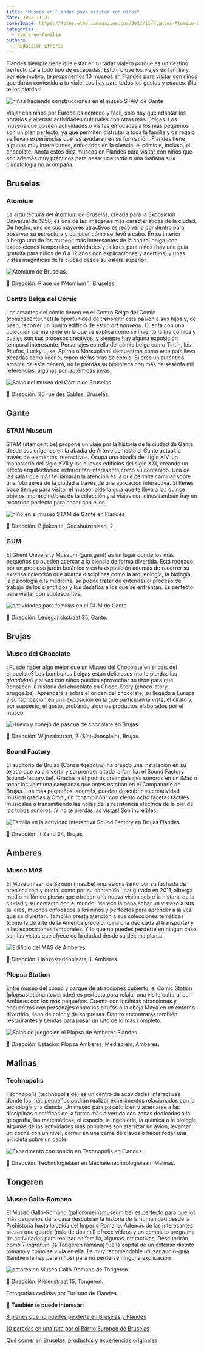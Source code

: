 ```yaml
---
title: "Museos en Flandes para visitar con niños"
date: 2022-11-21
coverImage: https://fotos.etheriamagazine.com/2022/11/Flandes-Atomium-Bruselas.jpg
categories: 
  - viaje-en-familia
authors: 
  - Redacción Etheria
---
```


Flandes siempre tiene que estar en tu radar viajero porque es un destino perfecto para 
todo tipo de escapadas. Esto incluye los viajes en familia y, por ese motivo, te 
proponemos 10 museos en Flandes para visitar con niños que darán contenido a tu viaje. 
Los hay para todos los gustos y edades. ¡No te los pierdas! 

![niñas haciendo construcciones en el museo STAM de Gante](https://fotos.etheriamagazine.com/2022/11/Flandes-Stam-museum-ninas.jpg "Actividad en STAM, un museo perfecto para familias en Gante.")

Viajar con niños por Europa es cómodo y fácil, solo hay que adaptar los horarios y 
alternar actividades culturales con otras más lúdicas. Los museos que poseen actividades 
o visitas enfocadas a los más pequeños son un plan perfecto, ya que permiten disfrutar a 
toda la familia y de regalo se llevan experiencias que les ayudaran en su formación. 
Flandes tiene algunos muy interesantes, enfocados en la ciencia, el cómic e, incluso, el 
chocolate. Anota estos diez museos en Flandes para visitar con niños que son además muy 
prácticos para pasar una tarde o una mañana si la climatología no acompaña. 

## Bruselas

### Atomium

La arquitectura del [Atomium](https://www.atomium.be/home/Index) de Bruselas, creada 
para la Exposición Universal de 1958, es una de las imágenes más características de la 
ciudad. De hecho, uno de sus mayores atractivos es recorrerlo por dentro para observar 
su estructura y conocer cómo se llevó a cabo. En su interior alberga uno de los museos 
más interesantes de la capital belga, con exposiciones temporales, actividades y 
talleres para niños (hay una guía gratuita para niños de 6 a 12 años con explicaciones y 
acertijos) y unas vistas magníficas de la ciudad desde su esfera superior. 

![Atomium de Bruselas.](https://fotos.etheriamagazine.com/2022/11/Flandes-Atomium-Bruselas.jpg "Atomium de Bruselas. © alexandrelaurent.com/Gaëtan")

📌 Dirección: Place de l'Atomium 1, Bruselas. 

### Centro Belga del Cómic

Los amantes del cómic tienen en el Centro Belga del Cómic (comicscenter.net) la 
oportunidad de transmitir esta pasión a sus hijos y, de paso, recorrer un bonito 
edificio de estilo _art nouveau_. Cuenta con una colección permanente en la que se 
explica cómo se inventó la tira cómica y cuáles son sus procesos creativos, y siempre 
hay alguna exposición temporal interesante. Personajes estrella del cómic belga como 
Tintín, los Pitufos, Lucky Luke, Spirou o Marsupilami demuestran cómo este país lleva 
décadas como líder europeo de las tiras de cómic. Si eres un auténtico amante de este 
género, no te pierdas su biblioteca con más de sesenta mil referencias, algunas son 
auténticas joyas. 

![Salas del museo del Cómic de Bruselas](https://fotos.etheriamagazine.com/2022/11/Bruselas-museo-comic.jpg "Museo del Cómic. © Visit Brussels/Jean-Paul Remy.")

📌 Dirección: 20 rue des Sables, Bruselas. 

## Gante

### STAM Museum

STAM (stamgent.be) propone un viaje por la historia de la ciudad de Gante, desde sus 
orígenes en la abadía de Artevelde hasta el Gante actual, a través de elementos 
interactivos. Ocupa una abadía del siglo XIV, un monasterio del siglo XVII y los nuevos 
edificios del siglo XXI, creando un efecto arquitectónico exterior tan interesante como 
su contenido. Una de las salas que más te llamarán la atención es la que permite caminar 
sobre una foto aérea de la ciudad a través de una aplicación interactiva. Si tienes poco 
tiempo para visitar el museo, pide la guía que te lleva a los quince objetos 
imprescindibles de la colección y si viajas con niños también hay un recorrido perfecto 
para hacer con ellos. 

![niño en el museo STAM de Gante en Flandes](https://fotos.etheriamagazine.com/2022/11/Flandes-STAM.jpg "Museo STAM de Gante.")

📌 Dirección: Bijlokesite, Godshuizenlaan, 2. 

### GUM

El Ghent University Museum (gum.gent) es un lugar donde los más pequeños se pueden 
acercar a la ciencia de forma divertida. Está rodeado por un precioso jardín botánico y 
en la exposición además de recorrer su extensa colección que abarca disciplinas como la 
arqueología, la biología, la psicología o la medicina, se puede tratar de entender el 
proceso de trabajo de los científicos y los desafíos a los que se enfrentan. Es perfecto 
para visitar con adolescentes. 

![actividades para familias en el GUM de Gante](https://fotos.etheriamagazine.com/2022/11/Flandes-GUM.jpg "Familia en el GUM de Gante. © Martin Corlazzoli.")

📌 Dirección: Ledeganckstraat 35, Gante. 

## Brujas

### Museo del Chocolate

¿Puede haber algo mejor que un Museo del Chocolate en el país del chocolate? Los 
bombones belgas están deliciosos (no te pierdas las _giandujas_) y si vas con niños 
puedes aprovechar su tirón para que conozcan la historia del chocolate en Choco-Story 
(choco-story-brugge.be). Aprenderéis sobre el origen del chocolate, su llegada a Europa 
y su fabricación en una exposición en la que participan la vista, el olfato y, por 
supuesto, el gusto, probando algunos productos elaborados por el museo. 

![Huevo y conejo de pascua de chocolate en Brujas](https://fotos.etheriamagazine.com/2022/11/Flandes-museo-chocolate.jpg "Sala del Museo de Chocolate © Choco Factory.")

📌 Dirección: Wijnzakstraat, 2 (Sint-Jansplein), Brujas. 

### Sound Factory

El auditorio de Brujas (Concertgebouw) ha creado una instalación en su tejado que va a 
divertir y sorprender a toda la familia: el Sound Factory (sound-factory.be). Gracias a 
él podrás crear paisajes sonoros en un iMac o tocar las veintiuna campanas que antes 
estaban en el Campanario de Brujas. Los más pequeños, además, pueden descubrir su 
creatividad musical gracias a Omni, un “champiñón” con ciento ocho facetas táctiles 
musicales o transmitiendo las notas de la resistencia eléctrica de la piel de los tubos 
sonoros. ¡Y no te pierdas las vistas! Son increíbles. 

![Familia en la actividad interactiva Sound Factory en Brujas Flandes](https://fotos.etheriamagazine.com/2022/11/Flandes-sound-factory.jpg "Saund Factory en Brujas. © Jan D'Hondt")

📌 Dirección: 't Zand 34, Brujas. 

## Amberes

### Museo MAS

El Museum aan de Stroom (mas.be) impresiona tanto por su fachada de arenisca roja y 
cristal como por su contenido. Inaugurado en 2011, alberga medio millón de piezas que 
ofrecen una nueva visión sobre la historia de la ciudad y su contacto con el mundo. 
Merece la pena echar un vistazo a sus talleres, muchos enfocados a los niños y perfectos 
para aprender a la vez que se divierten. También presta atención a sus colecciones 
temáticas (como la de arte de la América precolombina o la dedicada al transporte) y a 
las exposiciones temporales. Y lo que no puedes perderte en ningún caso son las vistas 
que ofrece de la ciudad desde su décima planta. 

![Edificio del MAS de Amberes.](https://fotos.etheriamagazine.com/2022/11/Flandes-Museo-Mam-Amberes.jpg "Edificio del MAS de Amberes.")

📌 Dirección: Hanzestedenplaats, 1. Amberes. 

### Plopsa Station

Entre museo del cómic y parque de atracciones cubierto, el Comic Station 
(plopsastationantewerp.be) es perfecto para relajar una visita cultural por Amberes con 
los más pequeños. Cuenta con distintas atracciones y encuentros con personajes como los 
pitufos o la abeja Maya en un entorno divertido, lleno de color y de sorpresas. Dentro 
encontrarás también restaurantes y tiendas para pasar un rato de lo más completo. 

![Salas de juegos en el Plopsa de Amberes Flandes](https://fotos.etheriamagazine.com/2022/11/Flandes-Comic-Station-Amberes.jpg "Interior de © Plopsa Comic Station en Amberes.")

📌 Dirección: Estación Plopsa Amberes, Mediaplein, Amberes. 

## Malinas

### Technopolis

Technopolis (technopolis.de) es un centro de actividades interactivas donde los más 
pequeños podrán realizar experimentos relacionados con la tecnología y la ciencia. Un 
museo para pasarlo bien y acercarse a las disciplinas científicas de la forma más 
divertida con zonas dedicadas a la geografía, las matemáticas, el espacio, la 
ingeniería, la química o la biología. Algunas de las actividades más populares son 
aterrizar un avión, levantar un coche con un nivel, dormir en una cama de clavos o hacer 
rodar una bicicleta sobre un cable. 

![Experimento con sonido en Technopolis en Flandes](https://fotos.etheriamagazine.com/2022/11/Flandes-Technopolis-Malinas.jpg "Actividad en Technopolis en Malinas.")

📌 Dirección: Technologielaan en Mechelenechnologielaan, Malinas. 

## Tongeren

### Museo Gallo-Romano

El Museo Gallo-Romano (galloromeinsmuseum.be) es perfecto para que los más pequeños de 
la casa descubran la historia de la humanidad desde la Prehistoria hasta la caída del 
Imperio Romano. Además de las interesantes piezas que guarda (más de dos mil) ofrece 
vídeos y un completo programa de actividades para realizar en familia, algunas 
interactivas. Descubrirán como _Tungrorum_ (la Tongeren romana) fue la capital de un 
extenso distrito romano y cómo se vivía en ella. Es muy recomendable utilizar audio-guía 
(también la hay para niños) para no perderse ninguna explicación. 

![actores en Museo Gallo-Romano de Tongeren](https://fotos.etheriamagazine.com/2022/11/Flandes-museo-galo-romano.jpg "Teatralización en el Museo Gallo-Romano. © Toerisme Tongeren")

📌 Dirección: Kielenstraat 15, Tongeren. 

Fotografías cedidas por Turismo de Flandes. 

📌 **También te puede interesar:** 

[8 planes que no puedes perderte en Bruselas y 
Flandes](https://etheriamagazine.com/2021/03/12/que-ver-hacer-otros-planes-en-bruselas-y-flandes/) 

[10 paradas en una ruta por el Barrio Europeo de 
Bruselas](https://etheriamagazine.com/2022/09/29/que-ver-barrio-europeo-bruselas/) 

[Qué comer en Bruselas, productos y experiencias 
originales](https://etheriamagazine.com/2022/03/29/que-comer-en-bruselas/)
